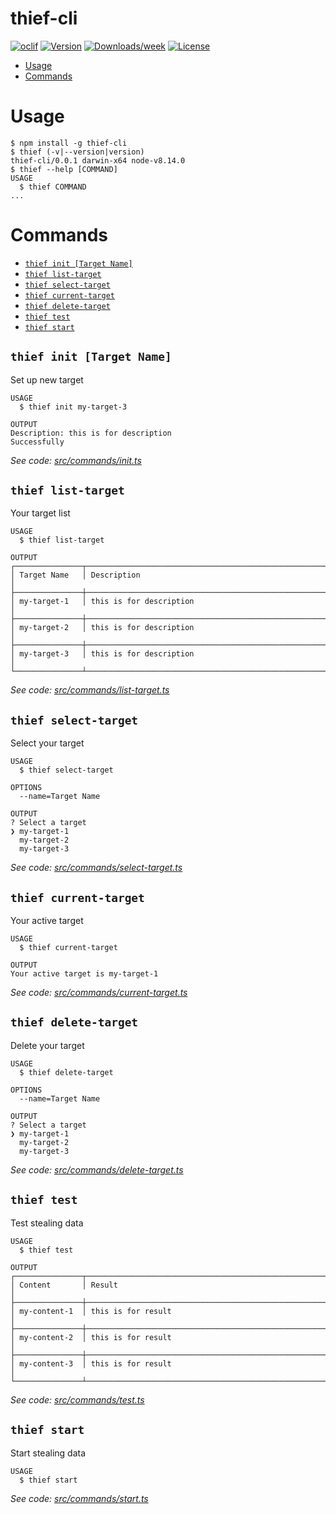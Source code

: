 thief-cli
=========



[![oclif](https://img.shields.io/badge/cli-oclif-brightgreen.svg)](https://oclif.io)
[![Version](https://img.shields.io/npm/v/thief-cli.svg)](https://npmjs.org/package/thief-cli)
[![Downloads/week](https://img.shields.io/npm/dw/thief-cli.svg)](https://npmjs.org/package/thief-cli)
[![License](https://img.shields.io/npm/l/thief-cli.svg)](https://github.com/BagusAK95/thief-cli/blob/master/package.json)

<!-- toc -->
* [Usage](#usage)
* [Commands](#commands)
<!-- tocstop -->
# Usage
<!-- usage -->
```sh-session
$ npm install -g thief-cli
$ thief (-v|--version|version)
thief-cli/0.0.1 darwin-x64 node-v8.14.0
$ thief --help [COMMAND]
USAGE
  $ thief COMMAND
...
```
<!-- usagestop -->
# Commands
<!-- commands -->
* [`thief init [Target Name]`](#thief-init)
* [`thief list-target`](#thief-list-target)
* [`thief select-target`](#thief-select-target)
* [`thief current-target`](#thief-current-target)
* [`thief delete-target`](#thief-delete-target)
* [`thief test`](#thief-test)
* [`thief start`](#thief-start)

## `thief init [Target Name]`

Set up new target

```
USAGE
  $ thief init my-target-3

OUTPUT
Description: this is for description
Successfully
```

_See code: [src/commands/init.ts](https://github.com/BagusAK95/thief-cli/blob/v0.0.1/src/commands/init.ts)_

## `thief list-target`

Your target list

```
USAGE
  $ thief list-target

OUTPUT
┌───────────────┬────────────────────────────────────────────────────────────────────────────────────┐
│ Target Name   │ Description                                                                        │
├───────────────┼────────────────────────────────────────────────────────────────────────────────────┤
│ my-target-1   │ this is for description                                                            │
├───────────────┼────────────────────────────────────────────────────────────────────────────────────┤
│ my-target-2   │ this is for description                                                            │
├───────────────┼────────────────────────────────────────────────────────────────────────────────────┤
│ my-target-3   │ this is for description                                                            │
└───────────────┴────────────────────────────────────────────────────────────────────────────────────┘
```

_See code: [src/commands/list-target.ts](https://github.com/BagusAK95/thief-cli/blob/v0.0.1/src/commands/list-target.ts)_

## `thief select-target`

Select your target

```
USAGE
  $ thief select-target

OPTIONS
  --name=Target Name

OUTPUT
? Select a target 
❯ my-target-1 
  my-target-2
  my-target-3
```

_See code: [src/commands/select-target.ts](https://github.com/BagusAK95/thief-cli/blob/v0.0.1/src/commands/select-target.ts)_

## `thief current-target`

Your active target

```
USAGE
  $ thief current-target

OUTPUT
Your active target is my-target-1
```

_See code: [src/commands/current-target.ts](https://github.com/BagusAK95/thief-cli/blob/v0.0.1/src/commands/current-target.ts)_

## `thief delete-target`

Delete your target

```
USAGE
  $ thief delete-target

OPTIONS
  --name=Target Name

OUTPUT
? Select a target 
❯ my-target-1 
  my-target-2
  my-target-3
```

_See code: [src/commands/delete-target.ts](https://github.com/BagusAK95/thief-cli/blob/v0.0.1/src/commands/delete-target.ts)_

## `thief test`

Test stealing data

```
USAGE
  $ thief test

OUTPUT
┌───────────────┬────────────────────────────────────────────────────────────────────────────────────┐
│ Content       │ Result                                                                             │
├───────────────┼────────────────────────────────────────────────────────────────────────────────────┤
│ my-content-1  │ this is for result                                                                 │
├───────────────┼────────────────────────────────────────────────────────────────────────────────────┤
│ my-content-2  │ this is for result                                                                 │
├───────────────┼────────────────────────────────────────────────────────────────────────────────────┤
│ my-content-3  │ this is for result                                                                 │
└───────────────┴────────────────────────────────────────────────────────────────────────────────────┘
```

_See code: [src/commands/test.ts](https://github.com/BagusAK95/thief-cli/blob/v0.0.1/src/commands/test.ts)_

## `thief start`

Start stealing data

```
USAGE
  $ thief start
```

_See code: [src/commands/start.ts](https://github.com/BagusAK95/thief-cli/blob/v0.0.1/src/commands/start.ts)_

<!-- commandsstop -->
